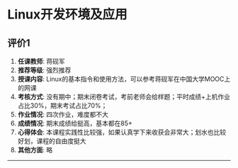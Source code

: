 # Linux开发环境及应用

## 评价1

1. **任课教师**: 蒋砚军
2. **推荐等级**: 强烈推荐
3. **授课内容**: Linux的基本指令和使用方法，可以参考蒋砚军在中国大学MOOC上的网课
4. **考核方式**: 没有期中；期末闭卷考试，考前老师会给样题；平时成绩+上机作业占比30%，期末考试占比70%；
5. **作业情况**: 四次作业，难度都不大
6. **成绩情况**: 期末成绩给挺高，基本都在85+
7. **心得体会**: 本课程实践性比较强，如果认真学下来收获会非常大；划水也比较好划，课程的自由度挺大
8. **其他方面**: 略

---
